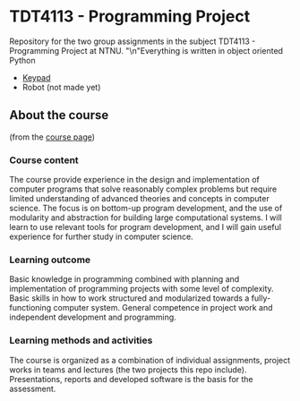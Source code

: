 # TDT4113 - Programming Project
Repository for the two group assignments in the subject TDT4113 - Programming Project at NTNU. 
"\n"Everything is written in object oriented Python

* [Keypad](https://github.com/henrikforb/TDT4113/tree/master/Keypad)
* Robot (not made yet)


## About the course 
(from the [course page](https://www.ntnu.edu/studies/courses/TDT4113#tab=omEmnet)) 

### Course content
The course provide experience in the design and implementation of computer programs that solve reasonably complex problems but require limited understanding of advanced theories and concepts in computer science. The focus is on bottom-up program development, and the use of modularity and abstraction for building large computational systems. I will learn to use relevant tools for program development, and I will gain useful experience for further study in computer science.

### Learning outcome
Basic knowledge in programming combined with planning and implementation of programming projects with some level of complexity. Basic skills in how to work structured and modularized towards a fully-functioning computer system. General competence in project work and independent development and programming.

### Learning methods and activities
The course is organized as a combination of individual assignments, project works in teams and lectures (the two projects this repo include). Presentations, reports and developed software is the basis for the assessment.

